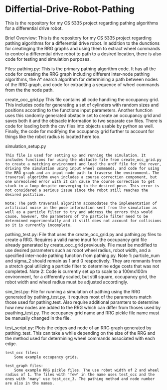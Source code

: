 # Differtial-Drive-Robot-Pathing
This is the repository for my CS 5335 project regarding pathing algorithms for a differential drive robot.

Brief Overview:
  This is the repository for my CS 5335 project regarding pathing algorithms for a differential drive robot. In addition to the dunctions for creatinging the RRG graphs and using them to extract wheel commands to control a differential drive robot to path to a desired location, there is also code for testing and simulation purposes.
  
  
  Files:
  pathing.py:
    This is the primary pathing algorithm code. It has all the code for creating the RRG graph including different inter-node pathing algorithms, the A* search algorithm for determining a path between nodes of the RRG graph, and code for extracting a sequence of wheel commands from the the node path.
    
    
  create_occ_grid.py
    This file contains all code handling the occupancy grid. This includes code for generating a set of cylinders with random sizes and positions according to the functions input parameters. Another function uses this randomly generated obstacle set to create an occupancy grid and saves both it and the obtsacle information to two separate csv files. There is code for loading both the csv files into objects usable by python as well. Finally, the code for modifying the occupancy grid further to account for things like the robot radius is located here too.
     
  simulation_setup.py
  
    This file is used for setting up and running the simulation. It includes functions for using the obstacle file from create_occ_grid.py to create a matching environment and load the urdf file for the rover, driving the simulation using input wheel commands, and code for using the RRG graph and an input node path to traverse the environment. The traversal algorithm even includes a course correction component, but one unresolved error with it can cause the course correction to get stuck in a loop despite converging to the desired pose. This error is not considered a serious issue since the robot still reaches the desired postition.
    
    Note: The path traversal algorithm accomodates the implementation of artificial noise in the pose information sent from the simulation as well as a particle filter to try and address the errors this would cause, however, the parameters of the particle filter need to be determined experimentally and it still does not account for collisions so it is currently incomplete.
  
  pathing_test.py:
      File that uses the create_occ_grid.py and pathing.py files to create a RRG. Requires a valid name input for the occupancy grid file already generated by create_occ_grid previously. File must be modified to use desired parameters such as robot wheel radius, robot width, and a specified inter-node pathing function from pathing.py.
      Note 1: particle_num and sigma_2 should remain as 1 and 0 respectively. They are remnants from a stretch goal utilizing a particle filter to determine edge costs that was not completed.
      Note 2: Code is currently set up to scale to a 100mx100m environment, for a differently scaled, but still square, occupancy grid, the robot width and wheel radius must be adjusted accordingly.
      
   sim_test.py:
      File for running a simulation of pathing using the RRG generated by pathing_test.py. It requires most of the parameters match those used for pathing.test. Also require additional paramters to determine how new nodes are added to the RRG which can differ from thoses used by paathing_test.py. The occupancy grid name and RRG pickle file name must be manually changed in the file.
      
   test_script.py:
      Plots the edges and node of an RRG graph generated by pathing_test. This can take a while depending on the size of the RRG and the method used for determining wheel commands associated with each edge.
      
      
    test_occ files:
        Some example occupancy grids.
        
    test_graph files:
        Some example RRG pickle files. The use robot width of 2 and wheel radius of 1. The files with 'few' in the name uses test_occ and the ones with 'many' use test_occ_3. The pathing method and node number are also in the names.
   
